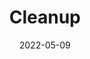 ---
title: "Cleanup"
content-type: ""
date: 2022-05-09
entry-type: 
entry-category: integration
connection-id: 
connection-version: 
pull-request: "https://github.com/singer-io/tap-google-ads/pull/56"
---